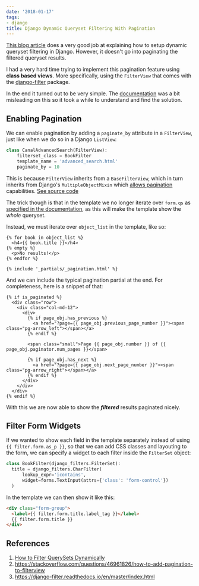 ```yaml
---
date: '2018-01-17'
tags:
- django
title: Django Dynamic Queryset Filtering With Pagination
---
```


[This blog article](https://simpleisbetterthancomplex.com/tutorial/2016/11/28/how-to-filter-querysets-dynamically.html) does a very good job at explaining how to setup dynamic queryset filtering in Django. However, it doesn't go into paginating the filtered queryset results.

I had a very hard time trying to implement this pagination feature using **class based views**. More specifically, using the `FilterView` that comes with the [django-filter](https://github.com/carltongibson/django-filter) package.

In the end it turned out to be very simple. The [documentation](https://django-filter.readthedocs.io/en/master/guide/usage.html#generic-view-configuration) was a bit misleading on this so it took a while to understand and find the solution.

<!--more-->

## Enabling Pagination

We can enable pagination by adding a `paginate_by` attribute in a `FilterView`, just like when we do so in a Django `ListView`:

```python
class CanalAdvancedSearch(FilterView):
    filterset_class = BookFilter
    template_name = 'advanced_search.html'
    paginate_by = 10
```

This is because `FilterView` inherits from a `BaseFilterView`, which in turn inherits from Django's `MultipleObjectMixin` which [allows pagination](https://docs.djangoproject.com/en/2.0/ref/class-based-views/mixins-multiple-object/#multipleobjectmixin) capabilities. [See source code](https://github.com/carltongibson/django-filter/blob/master/django_filters/views.py#L82)

The trick though is that in the template we no longer iterate over `form.qs` as [specified in the documentation](https://django-filter.readthedocs.io/en/master/guide/usage.html#the-template), as this will make the template show the _whole_ queryset.

Instead, we must iterate over `object_list` in the template, like so:

```liquid
{% for book in object_list %}
  <h4>{{ book.title }}</h4>
{% empty %}
  <p>No results!</p>
{% endfor %}

{% include '_partials/_pagination.html' %}
```

And we can include the typical pagination partial at the end. For completeness, here is a snippet of that:

```liquid
{% if is_paginated %}
  <div class="row">
    <div class="col-md-12">
      <div>
        {% if page_obj.has_previous %}
          <a href="?page={{ page_obj.previous_page_number }}"><span class="pg-arrow_left"></span></a>
        {% endif %}

        <span class="small">Page {{ page_obj.number }} of {{ page_obj.paginator.num_pages }}</span>

        {% if page_obj.has_next %}
          <a href="?page={{ page_obj.next_page_number }}"><span class="pg-arrow_right"></span></a>
        {% endif %}
      </div>
    </div>
  </div>
{% endif %}
```

With this we are now able to show the _**filtered**_ results paginated nicely.

## Filter Form Widgets

If we wanted to show each field in the template separately instead of using `{{ filter.form.as_p }}`, so that we can add CSS classes and layouting to the form, we can specify a widget to each filter inside the `FilterSet` object:

```python
class BookFilter(django_filters.FilterSet):
  title = django_filters.CharFilter(
      lookup_expr='icontains',
      widget=forms.TextInput(attrs={'class': 'form-control'})
  )
```

In the template we can then show it like this:

```html
<div class="form-group">
  <label>{{ filter.form.title.label_tag }}</label>
  {{ filter.form.title }}
</div>
```

## References

1. [How to Filter QuerySets Dynamically](https://simpleisbetterthancomplex.com/tutorial/2016/11/28/how-to-filter-querysets-dynamically.html)
2. https://stackoverflow.com/questions/46961826/how-to-add-pagination-to-filterview
3. https://django-filter.readthedocs.io/en/master/index.html